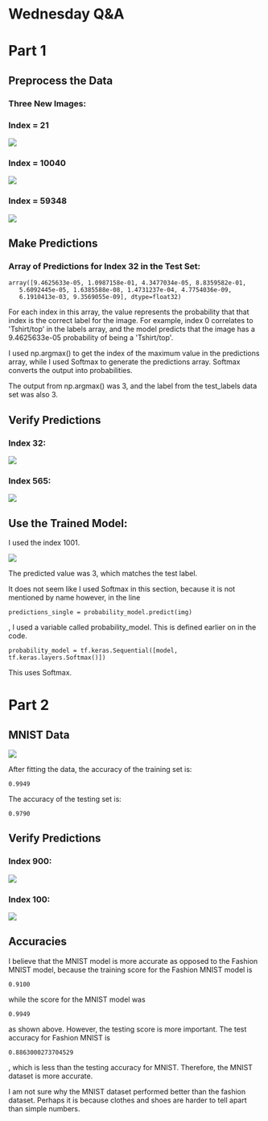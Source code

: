 # Wednesday Q&A

# Part 1

## Preprocess the Data
### Three New Images:
### Index = 21
![](fig1_21.png)

### Index = 10040
![](fig2_10040.png)

### Index = 59348
![](fig3_59348.png)

## Make Predictions
### Array of Predictions for Index 32 in the Test Set:
    array([9.4625633e-05, 1.0987158e-01, 4.3477034e-05, 8.8359582e-01,
       5.6092445e-05, 1.6385588e-08, 1.4731237e-04, 4.7754036e-09,
       6.1910413e-03, 9.3569055e-09], dtype=float32)

For each index in this array, the value represents the probability that 
that index is the correct label for the image. For example, index 0 correlates 
to 'Tshirt/top' in the labels array, and the model predicts that the image
has a 9.4625633e-05 probability of being a 'Tshirt/top'. 

I used np.argmax() to get the index of the maximum value in the predictions 
array, while I used Softmax to generate the predictions array. Softmax
converts the output into probabilities.

The output from np.argmax() was 3, and the label from the 
test_labels data set was also 3. 

## Verify Predictions

### Index 32:
![](fig4_32.png)

### Index 565:
![](fig5_565.png)

## Use the Trained Model:

I used the index 1001. 

![](fig6_1001.png)

The predicted value was 3, which matches the test label.

It does not seem like I used Softmax in this section, because 
it is not mentioned by name however, in the line
    
    predictions_single = probability_model.predict(img)

, I used a variable called probability_model. This is defined 
earlier on in the code. 

    probability_model = tf.keras.Sequential([model, tf.keras.layers.Softmax()])

This uses Softmax.

# Part 2

## MNIST Data
![](nums1.png)

After fitting the data, the accuracy of the training set is:

    0.9949

The accuracy of the testing set is:

    0.9790

## Verify Predictions

### Index 900:
![](nums2_900.png)

### Index 100:
![](nums3_100.png)

## Accuracies

I believe that the MNIST model is more accurate as opposed to
the Fashion MNIST model, because the training score for the Fashion
MNIST model is 

    0.9100

while the score for the MNIST model was 

    0.9949

as shown above. However, the testing score is more important.
The test accuracy for Fashion MNIST is 

    0.8863000273704529

, which is less than the testing accuracy for MNIST. Therefore,
the MNIST dataset is more accurate.

I am not sure why the MNIST dataset performed better than the 
fashion dataset. Perhaps it is because clothes and shoes are 
harder to tell apart than simple numbers.